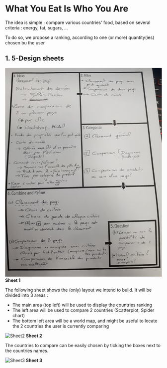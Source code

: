 # What You Eat Is Who You Are


The idea is simple : compare various countries' food, based on several criteria : energy, fat, sugars, ...

To do so, we propose a ranking, according to one (or more) quantity(ies) chosen bu the user

## 1. 5-Design sheets

![Sheet1](/img/sheet0.jpg)
__Sheet 1__

The following sheet shows the (only) layout we intend to build. It will be divided into 3 areas :
- The main area (top left) will be used to display the countries ranking
- The left area will be used to compare 2 countries (Scatterplot, Spider chart)
- The bottom left area will be a world map, and might be useful to locate the 2 countries the user is currently comparing

![Sheet2](/img/sheet1.png)
__Sheet 2__

The countries to compare can be easily chosen by ticking the boxes next to the countries names.

![Sheet3](/img/sheet2.png)
__Sheet 3__

